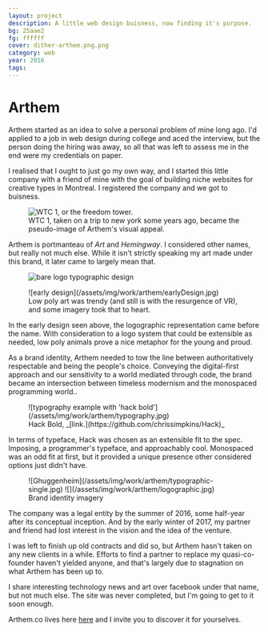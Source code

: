 ```yaml
---
layout: project
description: A little web design buisness, now finding it's purpose.
bg: 25aae2
fg: ffffff
cover: dither-arthem.png.png
category: web
year: 2016
tags:
---
```

# Arthem

Arthem started as an idea to solve a personal problem of mine long ago. I'd applied to a job in web design during college and aced the interview, but the person doing the hiring was away, so all that was left to assess me in the end were my credentials on paper.

I realised that I ought to just go my own way, and I started this little company with a friend of mine with the goal of building niche websites for creative types in Montreal. I registered the company and we got to buisness.

<figure>
	<img alt="WTC 1, or the freedom tower." src="/assets/img/work/arthem/dither-building.jpg.png">
	<figcaption>WTC 1, taken on a trip to new york some years ago, became the pseudo-image of Arthem's visual appeal.</figcaption>
</figure>

Arthem is portmanteau of _Art_ and _Hemingway_. I considered other names, but really not much else. While it isn't strictly speaking my art made under this brand, it later came to largely mean that.

<figure>
	<img alt="bare logo typographic design" src="/assets/img/work/arthem/dither-logo.png.png">
</figure>

<figure>
	![early design](/assets/img/work/arthem/earlyDesign.jpg)
	<figcaption>Low poly art was trendy (and still is with the resurgence of VR), and some imagery took that to heart.</figcaption>
</figure>

In the early design seen above, the logographic representation came before the name. With consideration to a logo system that could be extensible as needed, low poly animals prove a nice metaphor for the young and proud.

As a brand identity, Arthem needed to tow the line between authoritatively respectable and being the people's choice. Conveying the digital-first approach and our sensitivity to a world mediated through code, the brand became an intersection between timeless modernism and the monospaced programming world..

<figure>
	![typography example with 'hack bold'](/assets/img/work/arthem/typography.jpg)
	<figcaption>Hack Bold, _[link.](https://github.com/chrissimpkins/Hack)_</figcaption>
</figure>

In terms of typeface, Hack was chosen as an extensible fit to the spec. Imposing, a programmer's typeface, and approachably cool. Monospaced was an odd fit at first, but it provided a unique presence other considered options just didn't have.

<figure>
	![Ghuggenheim](/assets/img/work/arthem/typographic-single.jpg)
	![](/assets/img/work/arthem/logographic.jpg)
	<figcaption>Brand identity imagery</figcaption>
</figure>

The company was a legal entity by the summer of 2016, some half-year after its conceptual inception. And by the early winter of 2017, my partner and friend had lost interest in the vision and the idea of the venture.

I was left to finish up old contracts and did so, but Arthem hasn't taken on any new clients in a while. Efforts to find a partner to replace my quasi-co-founder haven't yielded anyone, and that's largely due to stagnation on what Arthem has been up to.

I share interesting technology news and art over facebook under that name, but not much else. The site was never completed, but I'm going to get to it soon enough.

Arthem.co lives here [here](https://arthem.co) and I invite you to discover it for yourselves.
